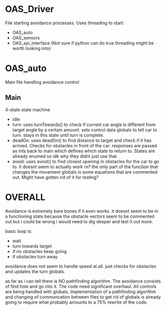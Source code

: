 # OAS_Driver
File starting avoidance processes.
Uses threading to start:
- OAS_auto
- OAS_sensors
- OAS_spi_interface
(Not sure if python can do true threading might be worth looking into)

# OAS_auto
Main file handling avoidance control
## Main
4-state state machine
- idle
- turn: uses turnTowards() to check if current car angle is different from target angle by a certain amount. sets control data globals to tell car to turn. stays in this state until turn is complete.
- deadOn: uses deadOn() to find distance to target and check if it has arrived. Checks for obstacles in front of the car. responses are passed as ints back to main which defines which state to return to. States are already enumed so idk why they didnt just use that.
- avoid: uses avoid() to find closest opening in obstacles for the car to go to. it doesnt seem to actually work rn? the only part of the function that changes the movement globals is some equations that are commented out. Might have gotten rid of it for testing?

# OVERALL
Avoidance is extremely bare bones if it even works. it doesnt seem to be in a functioning state because the obstacle vectors seem to be commented out but i could be wrong i would need to dig deeper and test it out more.

basic loop is:
- wait
- turn towards target
- if no obstacles keep going
- if obstacles turn away

avoidance does not seem to handle speed at all. just checks for obstacles and updates the turn globals.

as far as i can tell there is NO pathfinding algorithm. The avoidance consists of find hole and go into it.
The code need significant overhaul. All controls are being handled with globals. Implementation of a pathfinding algorithm and changing of communcation between files to get rid of globals is already going to require what probably amounts to a 75% rewrite of the code. 



















